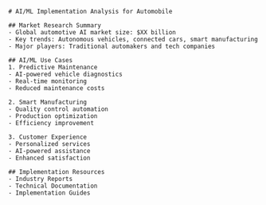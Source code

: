 
    # AI/ML Implementation Analysis for Automobile

    ## Market Research Summary
    - Global automotive AI market size: $XX billion
    - Key trends: Autonomous vehicles, connected cars, smart manufacturing
    - Major players: Traditional automakers and tech companies

    ## AI/ML Use Cases
    1. Predictive Maintenance
    - AI-powered vehicle diagnostics
    - Real-time monitoring
    - Reduced maintenance costs

    2. Smart Manufacturing
    - Quality control automation
    - Production optimization
    - Efficiency improvement

    3. Customer Experience
    - Personalized services
    - AI-powered assistance
    - Enhanced satisfaction

    ## Implementation Resources
    - Industry Reports
    - Technical Documentation
    - Implementation Guides
    